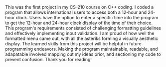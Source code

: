 This was the first project in my CS-210 course on C++ coding. I coded a program that allows international users to access both a 12-hour and 24-hour clock. Users have the option to enter a specific time into the program to get the 12-hour and 24-hour clock display of the time of their choice. This program's requirements consisted of challenging formatting guidelines and effectively implementing input validation. I am proud of how well the formatted menu came out, with all the asteriks forming a visually aesthetic display. The learned skills from this project will be helpful in future programming endeavors. Making the program maintainable, readable, and adapatable involved mapping out my ideas prior, and sectioning my code to prevent confusion. Thank you for reading!
